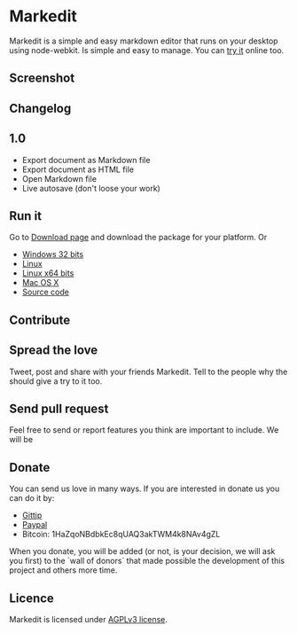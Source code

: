 Markedit
========

Markedit is a simple and easy markdown editor that runs on your desktop using node-webkit. Is simple and easy to manage. You can [try it](http://zidyalabs.com/markedit/live) online too.

## Screenshot

Changelog
---------
## 1.0
- Export document as Markdown file
- Export document as HTML file
- Open Markdown file
- Live autosave (don't loose your work)

Run it
------
Go to [Download page](http://markedit.zidyalabs.com/download/) and download the package for your platform. Or

 * [Windows 32 bits]()
 * [Linux]()
 * [Linux x64 bits]()
 * [Mac OS X]()
 * [Source code]()

Contribute
----------

## Spread the love
Tweet, post and share with your friends Markedit. Tell to the people why the should give a try to it too.

## Send pull request
Feel free to send or report features you think are important to include. We will be 

## Donate
You can send us love in many ways. If you are interested in donate us you can do it by:

 * [Gittip]()
 * [Paypal]()
 * Bitcoin: 1HaZqoNBdbkEc8qUAQ3akTWM4k8NAv4gZL

When you donate, you will be added (or not, is your decision, we will ask you first) to the ´wall of donors´ that made possible the development of this project and others more time. 

Licence
-------
Markedit is licensed under [AGPLv3 license]().